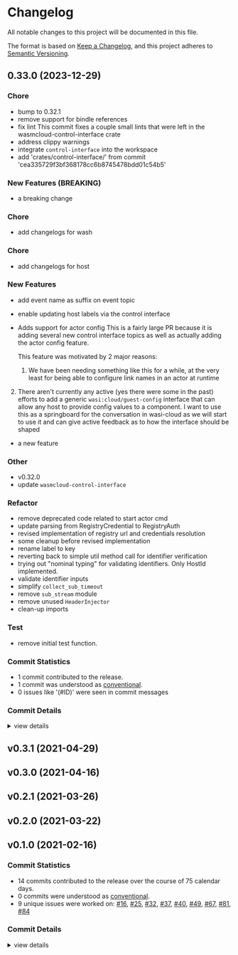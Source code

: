 # Changelog

All notable changes to this project will be documented in this file.

The format is based on [Keep a Changelog](https://keepachangelog.com/en/1.0.0/),
and this project adheres to [Semantic Versioning](https://semver.org/spec/v2.0.0.html).

## 0.33.0 (2023-12-29)

<csr-id-39d4de57e25af8cb4686d53410037c1cc93027ba/>
<csr-id-5301084bde0db0c65811aa30c48de2a63e091fcf/>
<csr-id-f43d88283ddc17ed81b1f95bf64b5985bda70fd3/>
<csr-id-723ae50ea0eff41875f65622ba72cf2c4f53489f/>
<csr-id-18791e7666b4de2526628e2a973c47b7f51d9481/>
<csr-id-84fc7a928697c8fc9c6a03e94ed2053783577a4f/>
<csr-id-a61723a12a298f10e28eb7464a2bb623b5cfe244/>
<csr-id-17db669d79e242144eeffbd8d2ac2b1ae9edeb35/>
<csr-id-7de31820034c4b70ab6edc772713e64aafe294a9/>
<csr-id-65d2e28d54929b8f4d0b39077ee82ddad2387c8e/>
<csr-id-57d014fb7fe11542d2e64068ba86e42a19f64f98/>
<csr-id-4e9bae34fe95ecaffbc81fd452bf29746b4e5856/>
<csr-id-bdb72eed8778a5d8c59d0b8939f147c374cb671f/>
<csr-id-d3e6269dc1441b21d4c06d7620e9e7c6d839e211/>
<csr-id-413410bad26d148aeda28b6403add7842570efac/>
<csr-id-f8846e022a49d4c9158250af1ab9ae6661bceaf0/>
<csr-id-79a8f1b03a63a4b5a5295cdf86ef69780bade052/>
<csr-id-b604a8c7a5f1c9d3b417a178d68d90104d817b3a/>
<csr-id-98a59529e451214d61acdffe4703552a5f4a231a/>
<csr-id-f8c2d51f1b049e2035ea0d5df096a129482da7e4/>
<csr-id-ae3c37c61b20c38abbf8e09b37c546dd1db4db42/>
<csr-id-859b0baeff818a1af7e1824cbb80510669bdc976/>
<csr-id-90d7c48a46e112ab884d9836bfc25c1de5570fee/>

### Chore

 - <csr-id-39d4de57e25af8cb4686d53410037c1cc93027ba/> bump to 0.32.1
 - <csr-id-5301084bde0db0c65811aa30c48de2a63e091fcf/> remove support for bindle references
 - <csr-id-f43d88283ddc17ed81b1f95bf64b5985bda70fd3/> fix lint
   This commit fixes a couple small lints that were left in the
   wasmcloud-control-interface crate
 - <csr-id-723ae50ea0eff41875f65622ba72cf2c4f53489f/> address clippy warnings
 - <csr-id-18791e7666b4de2526628e2a973c47b7f51d9481/> integrate `control-interface` into the workspace
 - <csr-id-84fc7a928697c8fc9c6a03e94ed2053783577a4f/> add 'crates/control-interface/' from commit 'cea335729f3bf368178cc6b8745478bdd01c54b5'

### New Features (BREAKING)

 - <csr-id-e8f951973bb671a2568891c4f606a2c71e545b50/> a breaking change

### Chore

 - <csr-id-90d7c48a46e112ab884d9836bfc25c1de5570fee/> add changelogs for wash

### Chore

 - <csr-id-859b0baeff818a1af7e1824cbb80510669bdc976/> add changelogs for host

### New Features

 - <csr-id-6994a2202f856da93d0fe50e40c8e72dd3b7d9e6/> add event name as suffix on event topic
 - <csr-id-85cb573d29c75eae4fdaca14be808131383ca3cd/> enable updating host labels via the control interface
 - <csr-id-1a048a71320dbbf58f331e7e958f4b1cd5ed4537/> Adds support for actor config
   This is a fairly large PR because it is adding several new control interface
   topics as well as actually adding the actor config feature.
   
   This feature was motivated by 2 major reasons:
   
   1. We have been needing something like this for a while, at the very least for
   being able to configure link names in an actor at runtime
2. There aren't currently any active (yes there were some in the past) efforts
      to add a generic `wasi:cloud/guest-config` interface that can allow any host
      to provide config values to a component. I want to use this as a springboard
      for the conversation in wasi-cloud as we will start to use it and can give
      active feedback as to how the interface should be shaped
 - <csr-id-1499ab7114e0425e5260f26b68a569532fbf02b3/> a new feature

### Other

 - <csr-id-a61723a12a298f10e28eb7464a2bb623b5cfe244/> v0.32.0
 - <csr-id-17db669d79e242144eeffbd8d2ac2b1ae9edeb35/> update `wasmcloud-control-interface`

### Refactor

 - <csr-id-7de31820034c4b70ab6edc772713e64aafe294a9/> remove deprecated code related to start actor cmd
 - <csr-id-65d2e28d54929b8f4d0b39077ee82ddad2387c8e/> update parsing from RegistryCredential to RegistryAuth
 - <csr-id-57d014fb7fe11542d2e64068ba86e42a19f64f98/> revised implementation of registry url and credentials resolution
 - <csr-id-4e9bae34fe95ecaffbc81fd452bf29746b4e5856/> some cleanup before revised implementation
 - <csr-id-bdb72eed8778a5d8c59d0b8939f147c374cb671f/> rename label to key
 - <csr-id-d3e6269dc1441b21d4c06d7620e9e7c6d839e211/> reverting back to simple util method call for identifier verification
 - <csr-id-413410bad26d148aeda28b6403add7842570efac/> trying out "nominal typing" for validating identifiers. Only HostId implemented.
 - <csr-id-f8846e022a49d4c9158250af1ab9ae6661bceaf0/> validate identifier inputs
 - <csr-id-79a8f1b03a63a4b5a5295cdf86ef69780bade052/> simplify `collect_sub_timeout`
 - <csr-id-b604a8c7a5f1c9d3b417a178d68d90104d817b3a/> remove `sub_stream` module
 - <csr-id-98a59529e451214d61acdffe4703552a5f4a231a/> remove unused `HeaderInjector`
 - <csr-id-f8c2d51f1b049e2035ea0d5df096a129482da7e4/> clean-up imports

### Test

 - <csr-id-ae3c37c61b20c38abbf8e09b37c546dd1db4db42/> remove initial test function.

### Commit Statistics

<csr-read-only-do-not-edit/>

 - 1 commit contributed to the release.
 - 1 commit was understood as [conventional](https://www.conventionalcommits.org).
 - 0 issues like '(#ID)' were seen in commit messages

### Commit Details

<csr-read-only-do-not-edit/>

<details><summary>view details</summary>

 * **Uncategorized**
    - A breaking change ([`e8f9519`](https://github.com/connorsmith256/wasmcloud/commit/e8f951973bb671a2568891c4f606a2c71e545b50))
</details>

## v0.3.1 (2021-04-29)

## v0.3.0 (2021-04-16)

## v0.2.1 (2021-03-26)

## v0.2.0 (2021-03-22)

## v0.1.0 (2021-02-16)

### Commit Statistics

<csr-read-only-do-not-edit/>

 - 14 commits contributed to the release over the course of 75 calendar days.
 - 0 commits were understood as [conventional](https://www.conventionalcommits.org).
 - 9 unique issues were worked on: [#16](https://github.com/connorsmith256/wasmcloud/issues/16), [#25](https://github.com/connorsmith256/wasmcloud/issues/25), [#32](https://github.com/connorsmith256/wasmcloud/issues/32), [#37](https://github.com/connorsmith256/wasmcloud/issues/37), [#40](https://github.com/connorsmith256/wasmcloud/issues/40), [#49](https://github.com/connorsmith256/wasmcloud/issues/49), [#67](https://github.com/connorsmith256/wasmcloud/issues/67), [#81](https://github.com/connorsmith256/wasmcloud/issues/81), [#84](https://github.com/connorsmith256/wasmcloud/issues/84)

### Commit Details

<csr-read-only-do-not-edit/>

<details><summary>view details</summary>

 * **[#16](https://github.com/connorsmith256/wasmcloud/issues/16)**
    - Safety/WIP checkin. Partially done implementing control interface ([`308bbe4`](https://github.com/connorsmith256/wasmcloud/commit/308bbe4605f2f21359a7eed8518a8fe844a4f149))
 * **[#25](https://github.com/connorsmith256/wasmcloud/issues/25)**
    - Implementation of the scheduling auction client and host functionality ([`617555f`](https://github.com/connorsmith256/wasmcloud/commit/617555f8412b5485c266585c031a9a4332eb70af))
 * **[#32](https://github.com/connorsmith256/wasmcloud/issues/32)**
    - Initial implementation of actor update functionality ([`2390d79`](https://github.com/connorsmith256/wasmcloud/commit/2390d79063f3df58a8f358010839462a3f8e77a1))
 * **[#37](https://github.com/connorsmith256/wasmcloud/issues/37)**
    - Adding support for RPC invocations over control interface ([`f411d06`](https://github.com/connorsmith256/wasmcloud/commit/f411d06fb5cadda900928e620407538213aa5c2c))
 * **[#40](https://github.com/connorsmith256/wasmcloud/issues/40)**
    - Fixing topic prefixes ([`e968243`](https://github.com/connorsmith256/wasmcloud/commit/e968243a954806086f4cf2ae6f586a2a8207422e))
 * **[#49](https://github.com/connorsmith256/wasmcloud/issues/49)**
    - Convert lattice cache (networked and offline) into use of capability provider ([`6b47d05`](https://github.com/connorsmith256/wasmcloud/commit/6b47d050fd85883758518ff069a74b6eca5627a9))
 * **[#67](https://github.com/connorsmith256/wasmcloud/issues/67)**
    - Control interface start actor and provider now acknowledge prior to downloading OCI bytes ([`e6c228e`](https://github.com/connorsmith256/wasmcloud/commit/e6c228e70f433a1d2e6049d702c1841652c449d2))
 * **[#81](https://github.com/connorsmith256/wasmcloud/issues/81)**
    - Remove git dependencies ([`3d3bd2d`](https://github.com/connorsmith256/wasmcloud/commit/3d3bd2d7542efe037e56b1ea98e401cae1252fd5))
 * **[#84](https://github.com/connorsmith256/wasmcloud/issues/84)**
    - Updated crate READMEs, additional build/release actions, increased echo delay ([`9643645`](https://github.com/connorsmith256/wasmcloud/commit/9643645b18bf4d1478e4cf7666e7c576d9ed5ce0))
 * **Uncategorized**
    - Merge pull request #39 from brooksmtownsend/pub-mod-but-not-too-pub ([`9ed226d`](https://github.com/connorsmith256/wasmcloud/commit/9ed226d3eece88def03af7c173e5777d6b9d4823))
    - Merge remote-tracking branch 'upstream/main' into release_gh ([`c02921b`](https://github.com/connorsmith256/wasmcloud/commit/c02921bf17cf14767894449df08b886aab2e9eed))
    - Make only Invocation and InvocationResponse public ([`0154b89`](https://github.com/connorsmith256/wasmcloud/commit/0154b8943795c7925b94bfa3a1aa4f4da1b75854))
    - Merge pull request #38 from brooksmtownsend/make-mod-pub ([`27232ff`](https://github.com/connorsmith256/wasmcloud/commit/27232ffacf3b5d277328c6821b3cd25479f8bda9))
    - Make inv mod public for control_interface imports ([`92c80c1`](https://github.com/connorsmith256/wasmcloud/commit/92c80c11d35421d6ed3899d0e32651f177697772))
</details>

